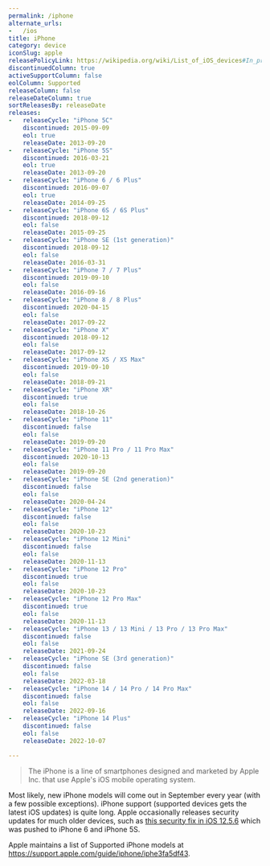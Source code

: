 ```yaml
---
permalink: /iphone
alternate_urls:
-   /ios
title: iPhone
category: device
iconSlug: apple
releasePolicyLink: https://wikipedia.org/wiki/List_of_iOS_devices#In_production_and_supported
discontinuedColumn: true
activeSupportColumn: false
eolColumn: Supported
releaseColumn: false
releaseDateColumn: true
sortReleasesBy: releaseDate
releases:
-   releaseCycle: "iPhone 5C"
    discontinued: 2015-09-09
    eol: true
    releaseDate: 2013-09-20
-   releaseCycle: "iPhone 5S"
    discontinued: 2016-03-21
    eol: true
    releaseDate: 2013-09-20
-   releaseCycle: "iPhone 6 / 6 Plus"
    discontinued: 2016-09-07
    eol: true
    releaseDate: 2014-09-25
-   releaseCycle: "iPhone 6S / 6S Plus"
    discontinued: 2018-09-12
    eol: false
    releaseDate: 2015-09-25
-   releaseCycle: "iPhone SE (1st generation)"
    discontinued: 2018-09-12
    eol: false
    releaseDate: 2016-03-31
-   releaseCycle: "iPhone 7 / 7 Plus"
    discontinued: 2019-09-10
    eol: false
    releaseDate: 2016-09-16
-   releaseCycle: "iPhone 8 / 8 Plus"
    discontinued: 2020-04-15
    eol: false
    releaseDate: 2017-09-22
-   releaseCycle: "iPhone X"
    discontinued: 2018-09-12
    eol: false
    releaseDate: 2017-09-12
-   releaseCycle: "iPhone XS / XS Max"
    discontinued: 2019-09-10
    eol: false
    releaseDate: 2018-09-21
-   releaseCycle: "iPhone XR"
    discontinued: true
    eol: false
    releaseDate: 2018-10-26
-   releaseCycle: "iPhone 11"
    discontinued: false
    eol: false
    releaseDate: 2019-09-20
-   releaseCycle: "iPhone 11 Pro / 11 Pro Max"
    discontinued: 2020-10-13
    eol: false
    releaseDate: 2019-09-20
-   releaseCycle: "iPhone SE (2nd generation)"
    discontinued: false
    eol: false
    releaseDate: 2020-04-24
-   releaseCycle: "iPhone 12"
    discontinued: false
    eol: false
    releaseDate: 2020-10-23
-   releaseCycle: "iPhone 12 Mini"
    discontinued: false
    eol: false
    releaseDate: 2020-11-13
-   releaseCycle: "iPhone 12 Pro"
    discontinued: true
    eol: false
    releaseDate: 2020-10-23
-   releaseCycle: "iPhone 12 Pro Max"
    discontinued: true
    eol: false
    releaseDate: 2020-11-13
-   releaseCycle: "iPhone 13 / 13 Mini / 13 Pro / 13 Pro Max"
    discontinued: false
    eol: false
    releaseDate: 2021-09-24
-   releaseCycle: "iPhone SE (3rd generation)"
    discontinued: false
    eol: false
    releaseDate: 2022-03-18
-   releaseCycle: "iPhone 14 / 14 Pro / 14 Pro Max"
    discontinued: false
    eol: false
    releaseDate: 2022-09-16
-   releaseCycle: "iPhone 14 Plus"
    discontinued: false
    eol: false
    releaseDate: 2022-10-07

---
```


> The iPhone is a line of smartphones designed and marketed by Apple Inc. that use Apple's iOS mobile operating system.

Most likely, new iPhone models will come out in September every year (with a few possible exceptions). iPhone support (supported devices gets the latest iOS updates) is quite long. Apple occasionally releases security updates for much older devices, such as [this security fix in iOS 12.5.6](https://support.apple.com/HT213428) which was pushed to iPhone 6 and iPhone 5S.

Apple maintains a list of Supported iPhone models at <https://support.apple.com/guide/iphone/iphe3fa5df43>.
